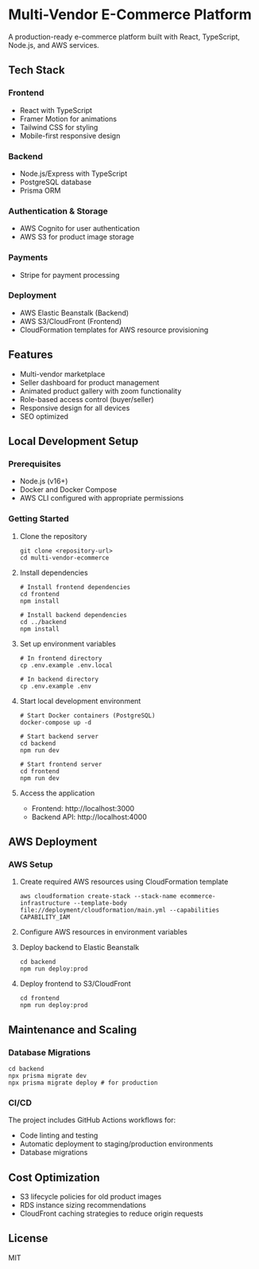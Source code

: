 # Multi-Vendor E-Commerce Platform

A production-ready e-commerce platform built with React, TypeScript, Node.js, and AWS services.

## Tech Stack

### Frontend
- React with TypeScript
- Framer Motion for animations
- Tailwind CSS for styling
- Mobile-first responsive design

### Backend
- Node.js/Express with TypeScript
- PostgreSQL database
- Prisma ORM

### Authentication & Storage
- AWS Cognito for user authentication
- AWS S3 for product image storage

### Payments
- Stripe for payment processing

### Deployment
- AWS Elastic Beanstalk (Backend)
- AWS S3/CloudFront (Frontend)
- CloudFormation templates for AWS resource provisioning

## Features
- Multi-vendor marketplace
- Seller dashboard for product management
- Animated product gallery with zoom functionality
- Role-based access control (buyer/seller)
- Responsive design for all devices
- SEO optimized

## Local Development Setup

### Prerequisites
- Node.js (v16+)
- Docker and Docker Compose
- AWS CLI configured with appropriate permissions

### Getting Started
1. Clone the repository
   ```
   git clone <repository-url>
   cd multi-vendor-ecommerce
   ```

2. Install dependencies
   ```
   # Install frontend dependencies
   cd frontend
   npm install

   # Install backend dependencies
   cd ../backend
   npm install
   ```

3. Set up environment variables
   ```
   # In frontend directory
   cp .env.example .env.local

   # In backend directory
   cp .env.example .env
   ```

4. Start local development environment
   ```
   # Start Docker containers (PostgreSQL)
   docker-compose up -d

   # Start backend server
   cd backend
   npm run dev

   # Start frontend server
   cd frontend
   npm run dev
   ```

5. Access the application
   - Frontend: http://localhost:3000
   - Backend API: http://localhost:4000

## AWS Deployment

### AWS Setup
1. Create required AWS resources using CloudFormation template
   ```
   aws cloudformation create-stack --stack-name ecommerce-infrastructure --template-body file://deployment/cloudformation/main.yml --capabilities CAPABILITY_IAM
   ```

2. Configure AWS resources in environment variables

3. Deploy backend to Elastic Beanstalk
   ```
   cd backend
   npm run deploy:prod
   ```

4. Deploy frontend to S3/CloudFront
   ```
   cd frontend
   npm run deploy:prod
   ```

## Maintenance and Scaling

### Database Migrations
```
cd backend
npx prisma migrate dev
npx prisma migrate deploy # for production
```

### CI/CD
The project includes GitHub Actions workflows for:
- Code linting and testing
- Automatic deployment to staging/production environments
- Database migrations

## Cost Optimization
- S3 lifecycle policies for old product images
- RDS instance sizing recommendations
- CloudFront caching strategies to reduce origin requests

## License
MIT 